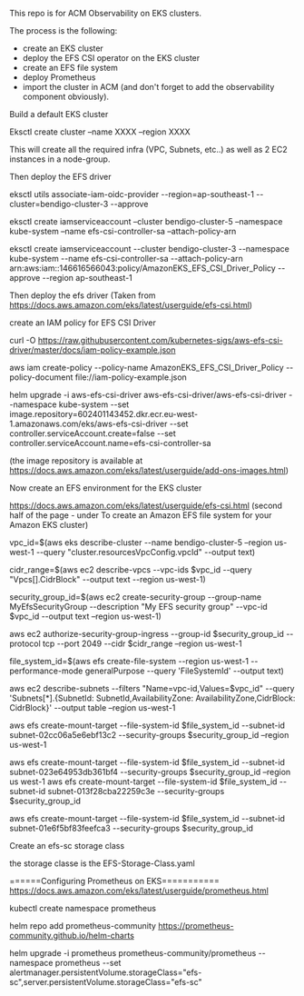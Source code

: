 This repo is for ACM Observability on EKS clusters.

The process is the following:
 - create an EKS cluster
 - deploy the EFS CSI operator on the EKS cluster
 - create an EFS file system
 - deploy Prometheus
 - import the cluster in ACM (and don't forget to add the observability component obviously).
 
 
Build  a default EKS cluster

Eksctl create cluster –name XXXX –region XXXX

This will create all the required infra (VPC, Subnets, etc..) as well as 2 EC2 instances in a node-group.


Then deploy the EFS driver

eksctl utils associate-iam-oidc-provider --region=ap-southeast-1 --cluster=bendigo-cluster-3 --approve

eksctl create iamserviceaccount –cluster bendigo-cluster-5 –namespace kube-system –name efs-csi-controller-sa –attach-policy-arn 

eksctl create iamserviceaccount --cluster bendigo-cluster-3 --namespace kube-system --name efs-csi-controller-sa --attach-policy-arn arn:aws:iam::146616566043:policy/AmazonEKS_EFS_CSI_Driver_Policy --approve --region ap-southeast-1

Then deploy the efs driver 
(Taken from https://docs.aws.amazon.com/eks/latest/userguide/efs-csi.html)

create an IAM policy for EFS CSI Driver

curl -O https://raw.githubusercontent.com/kubernetes-sigs/aws-efs-csi-driver/master/docs/iam-policy-example.json

aws iam create-policy --policy-name AmazonEKS_EFS_CSI_Driver_Policy --policy-document file://iam-policy-example.json

helm upgrade -i aws-efs-csi-driver aws-efs-csi-driver/aws-efs-csi-driver     --namespace kube-system     --set image.repository=602401143452.dkr.ecr.eu-west-1.amazonaws.com/eks/aws-efs-csi-driver     --set controller.serviceAccount.create=false     --set controller.serviceAccount.name=efs-csi-controller-sa

(the image repository is available at https://docs.aws.amazon.com/eks/latest/userguide/add-ons-images.html)

Now create an EFS environment for the EKS cluster

https://docs.aws.amazon.com/eks/latest/userguide/efs-csi.html (second half of the page - under To create an Amazon EFS file system for your Amazon EKS cluster)

vpc_id=$(aws eks describe-cluster --name bendigo-cluster-5 –region us-west-1 --query "cluster.resourcesVpcConfig.vpcId" --output text)

cidr_range=$(aws ec2 describe-vpcs --vpc-ids $vpc_id --query "Vpcs[].CidrBlock" --output text    --region us-west-1)

security_group_id=$(aws ec2 create-security-group --group-name MyEfsSecurityGroup     --description "My EFS security group" --vpc-id $vpc_id --output text –region us-west-1)

aws ec2 authorize-security-group-ingress --group-id $security_group_id --protocol tcp --port 2049 --cidr $cidr_range –region us-west-1


file_system_id=$(aws efs create-file-system --region us-west-1 --performance-mode generalPurpose --query 'FileSystemId' --output text)

aws ec2 describe-subnets --filters "Name=vpc-id,Values=$vpc_id" --query 'Subnets[*].{SubnetId: SubnetId,AvailabilityZone: AvailabilityZone,CidrBlock: CidrBlock}' --output table –region us-west-1

aws efs create-mount-target --file-system-id $file_system_id --subnet-id subnet-02cc06a5e6ebf13c2 --security-groups $security_group_id –region us-west-1

aws efs create-mount-target --file-system-id $file_system_id --subnet-id subnet-023e64953db361bf4 --security-groups $security_group_id –region us west-1 
aws efs create-mount-target --file-system-id $file_system_id --subnet-id subnet-013f28cba22259c3e --security-groups $security_group_id

aws efs create-mount-target --file-system-id $file_system_id --subnet-id subnet-01e6f5bf83feefca3 --security-groups $security_group_id


Create an efs-sc storage class

the storage classe is the EFS-Storage-Class.yaml

======Configuring Prometheus on EKS===========
https://docs.aws.amazon.com/eks/latest/userguide/prometheus.html

kubectl create namespace prometheus

helm repo add prometheus-community https://prometheus-community.github.io/helm-charts

helm upgrade -i prometheus prometheus-community/prometheus --namespace prometheus --set alertmanager.persistentVolume.storageClass="efs-sc",server.persistentVolume.storageClass="efs-sc"


